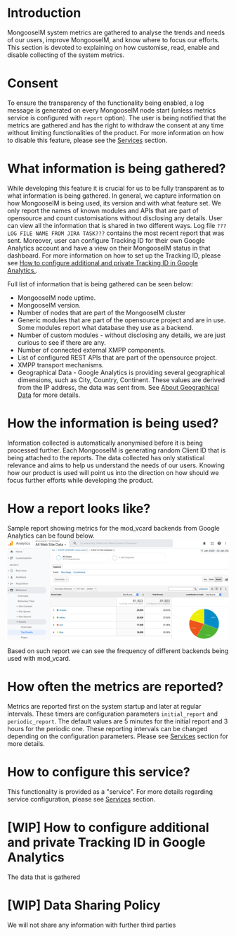 # Introduction
MongooseIM system metrics are gathered to analyse the trends and needs of our users, improve MongooseIM, and know where to focus our efforts.
This section is devoted to explaining on how customise, read, enable and disable collecting of the system metrics.

# Consent
To ensure the transparency of the functionality being enabled, a log message is generated on every MongooseIM node start (unless metrics service is configured with `report` option). The user is being notified that the metrics are gathered and has the right to withdraw the consent at any time without limiting functionalities of the product. For more information on how to disable this feature, please see the [Services](Services.md#service_mongoose_system_metrics) section.

# What information is being gathered?
While developing this feature it is crucial for us to be fully transparent as to what information is being gathered. In general, we capture information on how MongooseIM is being used, its version and with what feature set. We only report the names of known modules and APIs that are part of opensource and count customisations without disclosing any details. User can view all the information that is shared in two different ways. Log file `???LOG FILE NAME FROM JIRA TASK???` contains the most recent report that was sent. Moreover, user can configure Tracking ID for their own Google Analytics account and have a view on their MongooseIM status in that dashboard. For more information on how to set up the Tracking ID, please see [How to configure additional and private Tracking ID in Google Analytics.](#How-to-configure-additional-and-private-Tracking-ID-in-Google-Analytics).

Full list of information that is being gathered can be seen below:
* MongooseIM node uptime.
* MongooseIM version.
* Number of nodes that are part of the MongooseIM cluster
* Generic modules that are part of the opensource project and are in use. Some modules report what database they use as a backend.
* Number of custom modules - without disclosing any details, we are just curious to see if there are any.
* Number of connected external XMPP components.
* List of configured REST APIs that are part of the opensource project.
* XMPP transport mechanisms.
* Geographical Data - Google Analytics is providing several geographical dimensions, such as City, Country, Continent. These values are derived from the IP address, the data was sent from. See [About Geographical Data](https://support.google.com/analytics/answer/6160484?hl=en) for more details.

# How the information is being used?


Information collected is automatically anonymised before it is being processed further. Each MongooseIM is generating random Client ID that is being attached to the reports. The data collected has only statistical relevance and aims to help us understand the needs of our users. Knowing how our product is used will point us into the direction on how should we focus further efforts while developing the product.

# How a report looks like?
Sample report showing metrics for the mod_vcard backends from Google Analytics can be found below.
![System metrics sample report][system_metrics_report]

Based on such report we can see the frequency of different backends being used with mod_vcard.

# How often the metrics are reported?

Metrics are reported first on the system startup and later at regular intervals. These timers are configuration parameters `initial_report` and `periodic_report`. The default values are 5 minutes for the initial report and 3 hours for the periodic one. These reporting intervals can be changed depending on the configuration parameters. Please see [Services](Services.md#service_mongoose_system_metrics) section for more details.

# How to configure this service?
This functionality is provided as a "service".
For more details regarding service configuration, please see [Services](Services.md) section.

# [WIP] How to configure additional and private Tracking ID in Google Analytics

The data that is gathered


# [WIP] Data Sharing Policy
We will not share any information with further third parties


[system_metrics_report]: system_metrics_report.png
